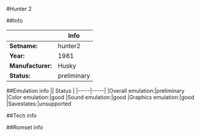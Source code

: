 #Hunter 2

##Info

||Info|
|-----|-----|
|**Setname:**|hunter2
|**Year:**|1981
|**Manufacturer:**|Husky
|**Status:**|preliminary

##Emulation info
|| Status |
|-----|-----|
|Overall emulation:|preliminary
|Color emulation:|good
|Sound emulation:|good
|Graphics emulation:|good
|Savestates:|unsupported

##Tech info

##Romset info

<!--- START OF EDITED COMMENT DO NOT TOUCH TEXT ABOVE-->
